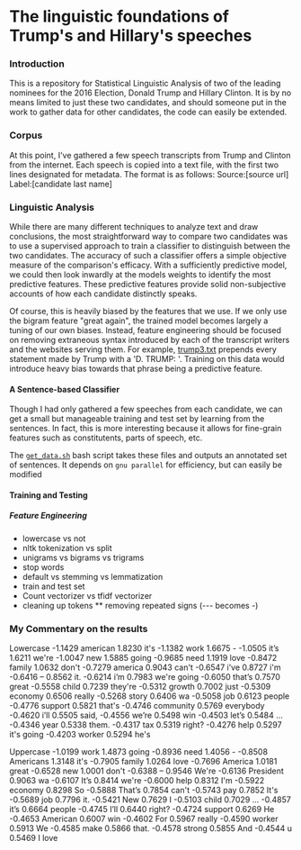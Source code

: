 # The linguistic foundations of Trump's and Hillary's speeches

### Introduction

This is a repository for Statistical Linguistic Analysis of two of the leading nominees for the 2016 Election, Donald Trump and Hillary Clinton. It is by no means limited to just these two candidates, and should someone put in the work to gather data for other candidates, the code can easily be extended. 

### Corpus
At this point, I've gathered a few speech transcripts from Trump and Clinton from the internet. Each speech is copied into a text file, with the first two lines designated for metadata. The format is as follows:
Source:[source url]
Label:[candidate last name]
<body>

### Linguistic Analysis
While there are many different techniques to analyze text and draw conclusions, the most straightforward way to compare two candidates was to use a supervised approach to train a classifier to distinguish between the two candidates. The accuracy of such a classifier offers a simple objective measure of the comparison's efficacy. With a sufficiently predictive model, we could then look inwardly at the models weights to identify the most predictive features. These predictive features provide solid non-subjective accounts of how each candidate distinctly speaks.

Of course, this is heavily biased by the features that we use. If we only use the bigram feature "great again", the trained model becomes largely a tuning of our own biases. Instead, feature engineering should be focused on removing extraneous syntax introduced by each of the transcript writers and the websites serving them. For example, [trump3.txt](trump3.txt) prepends every statement made by Trump with a 'D. TRUMP: '. Training on this data would introduce heavy bias towards that phrase being a predictive feature. 

#### A Sentence-based Classifier
Though I had only gathered a few speeches from each candidate, we can get a small but manageable training and test set by learning from the sentences. In fact, this is more interesting because it allows for fine-grain features such as constitutents, parts of speech, etc. 

The [`get_data.sh`](get_data.sh) bash script takes these files and outputs an annotated set of sentences. It depends on `gnu parallel` for efficiency, but can easily be modified

#### Training and Testing

##### Feature Engineering
* lowercase vs not
* nltk tokenization vs split
* unigrams vs bigrams vs trigrams
* stop words
* default vs stemming vs lemmatization
* train and test set
* Count vectorizer vs tfidf vectorizer
* cleaning up tokens 
** removing repeated signs (--- becomes -)

### My Commentary on the results
Lowercase
	-1.1429	american       		1.8230	it's
	-1.1382	work           		1.6675	-
	-1.0505	it’s           		1.6211	we're
	-1.0047	new            		1.5885	going
	-0.9685	need           		1.1919	love
	-0.8472	family         		1.0632	don't
	-0.7279	america        		0.9043	can't
	-0.6547	i’ve           		0.8727	i'm
	-0.6416	–              		0.8562	it.
	-0.6214	i’m            		0.7983	we're going
	-0.6050	that’s         		0.7570	great
	-0.5558	child          		0.7239	they're
	-0.5312	growth         		0.7002	just
	-0.5309	economy        		0.6506	really
	-0.5268	story          		0.6406	wa
	-0.5058	job            		0.6123	people
	-0.4776	support        		0.5821	that's
	-0.4746	community      		0.5769	everybody
	-0.4620	i’ll           		0.5505	said,
	-0.4556	we’re          		0.5498	win
	-0.4503	let’s          		0.5484	...
	-0.4346	year           		0.5338	them.
	-0.4317	tax            		0.5319	right?
	-0.4276	help           		0.5297	it's going
	-0.4203	worker         		0.5294	he's
	
Uppercase
    -1.0199	work           		1.4873	going
	-0.8936	need           		1.4056	-
	-0.8508	Americans      		1.3148	it's
	-0.7905	family         		1.0264	love
	-0.7696	America        		1.0181	great
	-0.6528	new            		1.0001	don't
	-0.6388	–              		0.9546	We're
	-0.6136	President      		0.9063	wa
	-0.6107	It’s           		0.8414	we're
	-0.6000	help           		0.8312	I'm
	-0.5922	economy        		0.8298	So
	-0.5888	That’s         		0.7854	can't
	-0.5743	pay            		0.7852	It's
	-0.5689	job            		0.7796	it.
	-0.5421	New            		0.7629	I
	-0.5103	child          		0.7029	...
	-0.4857	it’s           		0.6664	people
	-0.4745	I’ll           		0.6440	right?
	-0.4724	support        		0.6269	He
	-0.4653	American       		0.6007	win
	-0.4602	For            		0.5967	really
	-0.4590	worker         		0.5913	We
	-0.4585	make           		0.5866	that.
	-0.4578	strong         		0.5855	And
	-0.4544	u              		0.5469	I love
